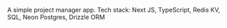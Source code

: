 A simple project manager app.
Tech stack: Next JS, TypeScript, Redis KV, SQL, Neon Postgres, Drizzle ORM

